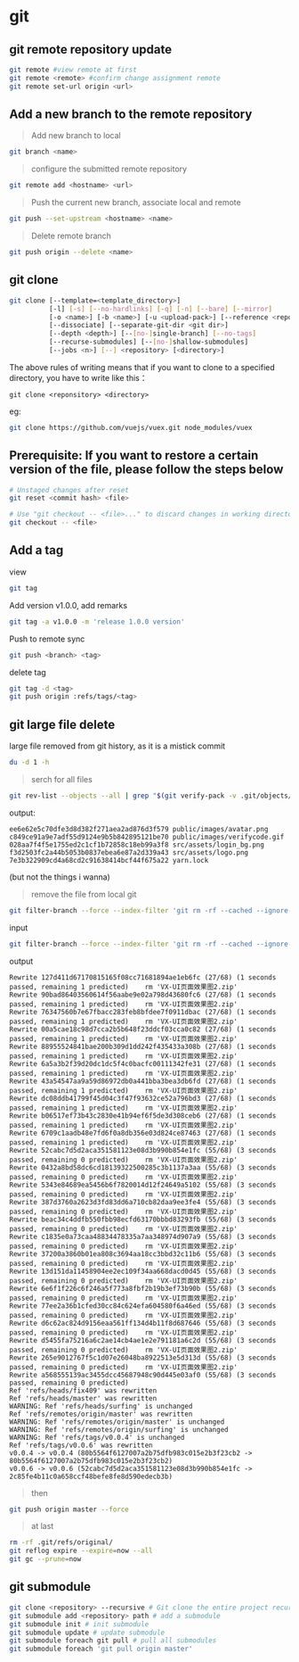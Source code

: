# git

## git remote repository update

```sh
git remote #view remote at first
git remote <remote> #confirm change assignment remote
git remote set-url origin <url>
```

## Add a new branch to the remote repository


> Add new branch to local
```sh
git branch <name>
```
> configure the submitted remote repository
```sh
git remote add <hostname> <url>
```
> Push the current new branch, associate local and remote
```sh
git push --set-upstream <hostname> <name>
```

> Delete remote branch
```sh
git push origin --delete <name>
```

## git clone

```sh
git clone [--template=<template_directory>]
          [-l] [-s] [--no-hardlinks] [-q] [-n] [--bare] [--mirror]
          [-o <name>] [-b <name>] [-u <upload-pack>] [--reference <repository>]
          [--dissociate] [--separate-git-dir <git dir>]
          [--depth <depth>] [--[no-]single-branch] [--no-tags]
          [--recurse-submodules] [--[no-]shallow-submodules]
          [--jobs <n>] [--] <repository> [<directory>]

```
The above rules of writing means that if you want to clone to a specified directory, you have to write like this：

`git clone <reponsitory> <directory>`

eg: 
```sh
git clone https://github.com/vuejs/vuex.git node_modules/vuex
```

## Prerequisite: If you want to restore a certain version of the file, please follow the steps below
```sh
# Unstaged changes after reset
git reset <commit hash> <file>

# Use "git checkout -- <file>..." to discard changes in working directory
git checkout -- <file>
```

## Add a tag

view
```sh
git tag
```
Add version v1.0.0, add remarks
```sh
git tag -a v1.0.0 -m 'release 1.0.0 version'
```
Push to remote sync
```sh
git push <branch> <tag> 
```
delete tag
```sh
git tag -d <tag>
git push origin :refs/tags/<tag>
```

## git large file delete
large file removed from git history, as it is a mistick commit

```sh
du -d 1 -h
```

>serch for all files
```sh
git rev-list --objects --all | grep "$(git verify-pack -v .git/objects/pack/*.idx | sort -k 3 -n | tail -5 | awk '{print$1}')"
```

output:
```info
ee6e62e5c70dfe3d8d382f271aea2ad876d3f579 public/images/avatar.png
c849ce91a9e7adf55d9124e9b5b842895121be70 public/images/verifycode.gif
028aa7f4f5e1755ed2c1cf1b72858c18eb99a3f8 src/assets/login_bg.png
f3d2503fc2a44b5053b0837ebea6e87a2d339a43 src/assets/logo.png
7e3b322909cd4a68cd2c91638414bcf44f675a22 yarn.lock
```
(but not the things i wanna)

>remove the file from local git

```sh
git filter-branch --force --index-filter 'git rm -rf --cached --ignore-unmatch <your large commit file>' --prune-empty --tag-name-filter cat -- --all
```
input
```sh
git filter-branch --force --index-filter 'git rm -rf --cached --ignore-unmatch VX-UI页面效果图2.zip' --prune-empty --tag-name-filter cat -- --all
```
output

```info
Rewrite 127d411d67170815165f08cc71681894ae1eb6fc (27/68) (1 seconds passed, remaining 1 predicted)    rm 'VX-UI页面效果图2.zip'
Rewrite 90bad86403560614f56aabe9e02a798d43680fc6 (27/68) (1 seconds passed, remaining 1 predicted)    rm 'VX-UI页面效果图2.zip'
Rewrite 76347560b7e67fbacc283feb8bfdee7f0911dbac (27/68) (1 seconds passed, remaining 1 predicted)    rm 'VX-UI页面效果图2.zip'
Rewrite 00a5cae18c98d7cca2b5b648f23ddcf03cca0c82 (27/68) (1 seconds passed, remaining 1 predicted)    rm 'VX-UI页面效果图2.zip'
Rewrite 88955524841bae200b309d1dd242f435433a308b (27/68) (1 seconds passed, remaining 1 predicted)    rm 'VX-UI页面效果图2.zip'
Rewrite 6a5a3b2f39d20dc1dc5f4c0bacfc00111342fe31 (27/68) (1 seconds passed, remaining 1 predicted)    rm 'VX-UI页面效果图2.zip'
Rewrite 43a54547aa9a59d86972db0a441bba3bea3db6fd (27/68) (1 seconds passed, remaining 1 predicted)    rm 'VX-UI页面效果图2.zip'
Rewrite dc08ddb41799f45d04c3f47f93632ce52a796bd3 (27/68) (1 seconds passed, remaining 1 predicted)    rm 'VX-UI页面效果图2.zip'
Rewrite b06517ef73b43c2830e41b94ef6f5de3d308ceb6 (27/68) (1 seconds passed, remaining 1 predicted)    rm 'VX-UI页面效果图2.zip'
Rewrite 6709c1aadb48e7fd6f0a8db356e03d824ce87463 (27/68) (1 seconds passed, remaining 1 predicted)    rm 'VX-UI页面效果图2.zip'
Rewrite 52cabc7d5d2aca351581123e08d3b990b854e1fc (55/68) (3 seconds passed, remaining 0 predicted)    rm 'VX-UI页面效果图2.zip'
Rewrite 0432a8bd58dc6cd18139322500285c3b1137a3aa (55/68) (3 seconds passed, remaining 0 predicted)    rm 'VX-UI页面效果图2.zip'
Rewrite 5343e84689ea5456b6f7820014d12f24649a5102 (55/68) (3 seconds passed, remaining 0 predicted)    rm 'VX-UI页面效果图2.zip'
Rewrite 387d3760a2623d3fd83dd6a710cb82daa9ee3fe4 (55/68) (3 seconds passed, remaining 0 predicted)    rm 'VX-UI页面效果图2.zip'
Rewrite beac34c4ddfb550fbb98ecfd63170bbbd83293fb (55/68) (3 seconds passed, remaining 0 predicted)    rm 'VX-UI页面效果图2.zip'
Rewrite c1835e0a73caa48834478335a7aa348974d907a9 (55/68) (3 seconds passed, remaining 0 predicted)    rm 'VX-UI页面效果图2.zip'
Rewrite 37200a3860b01ea808c3694aa18cc3bbd32c11b6 (55/68) (3 seconds passed, remaining 0 predicted)    rm 'VX-UI页面效果图2.zip'
Rewrite 13d151da11458904ee2ec109f34aa668dacd0d45 (55/68) (3 seconds passed, remaining 0 predicted)    rm 'VX-UI页面效果图2.zip'
Rewrite 6e6f1f226c6f246a5f773a8fbf2b19b3ef73b90b (55/68) (3 seconds passed, remaining 0 predicted)    rm 'VX-UI页面效果图2.zip'
Rewrite 77ee2a36b1cfed30cc84c624efa604580f6a46ed (55/68) (3 seconds passed, remaining 0 predicted)    rm 'VX-UI页面效果图2.zip'
Rewrite d6c62ac824d9156eaa561ff134d4b11f8d687646 (55/68) (3 seconds passed, remaining 0 predicted)    rm 'VX-UI页面效果图2.zip'
Rewrite d5455fa75216a6c2ae14cb4ae1e2e791181a6c2d (55/68) (3 seconds passed, remaining 0 predicted)    rm 'VX-UI页面效果图2.zip'
Rewrite 265e9012767f5c1d07e26048ba8922513e5d313d (55/68) (3 seconds passed, remaining 0 predicted)    rm 'VX-UI页面效果图2.zip'
Rewrite a568555139ac3455dcc45687948c90d445e03af0 (55/68) (3 seconds passed, remaining 0 predicted)
Ref 'refs/heads/fix409' was rewritten
Ref 'refs/heads/master' was rewritten
WARNING: Ref 'refs/heads/surfing' is unchanged
Ref 'refs/remotes/origin/master' was rewritten
WARNING: Ref 'refs/remotes/origin/master' is unchanged
WARNING: Ref 'refs/remotes/origin/surfing' is unchanged
WARNING: Ref 'refs/tags/v0.0.4' is unchanged
Ref 'refs/tags/v0.0.6' was rewritten
v0.0.4 -> v0.0.4 (80b5564f6127007a2b75dfb983c015e2b3f23cb2 -> 80b5564f6127007a2b75dfb983c015e2b3f23cb2)
v0.0.6 -> v0.0.6 (52cabc7d5d2aca351581123e08d3b990b854e1fc -> 2c85fe4b11c0a658ccf48befe8fe8d590edecb3b)
```

>then

```sh
git push origin master --force
```

>at last

```sh
rm -rf .git/refs/original/
git reflog expire --expire=now --all
git gc --prune=now
```

## git submodule

```sh
git clone <repository> --recursive # Git clone the entire project recursively
git submodule add <repository> path # add a submodule
git submodule init # init submodule
git submodule update # update submodule
git submodule foreach git pull # pull all submodules
git submodule foreach 'git pull origin master'
```